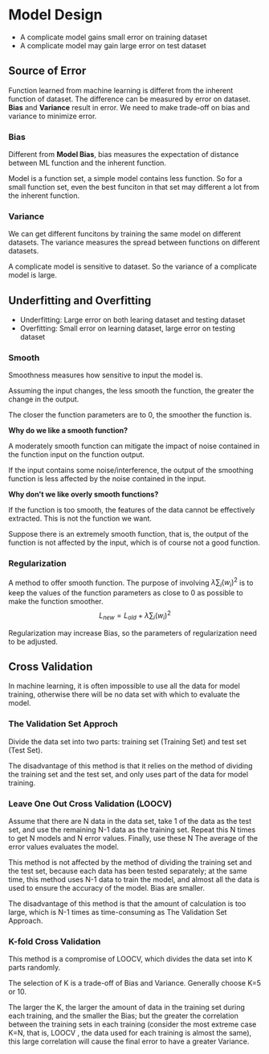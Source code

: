 # Model Design
 - A complicate model gains small error on training dataset
 - A complicate model may gain large error on test dataset

## Source of Error
Function learned from machine learning is differet from the inherent function of dataset. The difference can be measured by error on dataset. **Bias** and **Variance** result in error. We need to make trade-off on bias and variance to minimize error.

### Bias
Different from **Model Bias**, bias measures the expectation of distance between ML function and the inherent function. 

Model is a function set, a simple model contains less function. So for a small function set, even the best funciton in that set may different a lot from the inherent function. 

### Variance
We can get different funcitons by training the same model on different datasets. The variance measures the spread between functions on different datasets. 

A complicate model is sensitive to dataset. So the variance of a complicate model is large. 

## Underfitting and Overfitting
 - Underfitting: Large error on both learing dataset and testing dataset
 - Overfitting: Small error on learning dataset, large error on testing dataset

### Smooth
Smoothness measures how sensitive to input the model is. 

Assuming the input changes, the less smooth the function, the greater the change in the output.

The closer the function parameters are to 0, the smoother the function is. 

**Why do we like a smooth function?**

A moderately smooth function can mitigate the impact of noise contained in the function input on the function output.

If the input contains some noise/interference, the output of the smoothing function is less affected by the noise contained in the input.

**Why don't we like overly smooth functions?**

If the function is too smooth, the features of the data cannot be effectively extracted. This is not the function we want.

Suppose there is an extremely smooth function, that is, the output of the function is not affected by the input, which is of course not a good function.

### Regularization
A method to offer smooth function. The purpose of involving $\lambda \sum_i (w_i)^2$ is to keep the values ​​of the function parameters as close to 0 as possible to make the function smoother.
$$
L_{new} = L_{old} + \lambda \sum_i (w_i)^2
$$

Regularization may increase Bias, so the parameters of regularization need to be adjusted.

## Cross Validation
In machine learning, it is often impossible to use all the data for model training, otherwise there will be no data set with which to evaluate the model.

### The Validation Set Approch
Divide the data set into two parts: training set (Training Set) and test set (Test Set).

The disadvantage of this method is that it relies on the method of dividing the training set and the test set, and only uses part of the data for model training.

### Leave One Out Cross Validation (LOOCV)
Assume that there are N data in the data set, take 1 of the data as the test set, and use the remaining N-1 data as the training set. Repeat this N times to get N models and N error values. Finally, use these N The average of the error values ​​evaluates the model.

This method is not affected by the method of dividing the training set and the test set, because each data has been tested separately; at the same time, this method uses N-1 data to train the model, and almost all the data is used to ensure the accuracy of the model. Bias are smaller.

The disadvantage of this method is that the amount of calculation is too large, which is N-1 times as time-consuming as The Validation Set Approach.

### K-fold Cross Validation
This method is a compromise of LOOCV, which divides the data set into K parts randomly.

The selection of K is a trade-off of Bias and Variance. Generally choose K=5 or 10.

The larger the K, the larger the amount of data in the training set during each training, and the smaller the Bias; but the greater the correlation between the training sets in each training (consider the most extreme case K=N, that is, LOOCV , the data used for each training is almost the same), this large correlation will cause the final error to have a greater Variance.